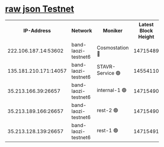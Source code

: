 
[raw json Testnet](https://rpc-check.bandt.stavr.tech/bandt/rpcbandt_result.json)
=

<table><tr><th>IP-Address</th><th>Network</th><th>Moniker</th><th>Latest Block Height</th><th>Earliest Block Height</th><th>Catching Up</th><th>Tx Index</th><th>Voting Power</th><th>Scan Time</th></tr><tr><td>222.106.187.14:53602</td><td>band-laozi-testnet6</td><td>Cosmostation 🔴</td><td>14715489</td><td>13177501</td><td>False</td><td>on</td><td>2203223</td><td>2024-01-10T13:21:38.350566297UTC</td></tr><tr><td>135.181.210.171:14057</td><td>band-laozi-testnet6</td><td>STAVR-Service 🟢</td><td>14554110</td><td>14547001</td><td>False</td><td>on</td><td>0</td><td>2024-01-10T13:21:36.139710746UTC</td></tr><tr><td>35.213.166.39:26657</td><td>band-laozi-testnet6</td><td>internal-1 🟢</td><td>14715490</td><td>14615490</td><td>False</td><td>on</td><td>0</td><td>2024-01-10T13:21:39.259800738UTC</td></tr><tr><td>35.213.189.166:26657</td><td>band-laozi-testnet6</td><td>rest-2 🟢</td><td>14715490</td><td>14615490</td><td>False</td><td>on</td><td>0</td><td>2024-01-10T13:21:40.236991112UTC</td></tr><tr><td>35.213.128.139:26657</td><td>band-laozi-testnet6</td><td>rest-1 🟢</td><td>14715491</td><td>14615491</td><td>False</td><td>on</td><td>0</td><td>2024-01-10T13:21:43.294954367UTC</td></tr></table>
